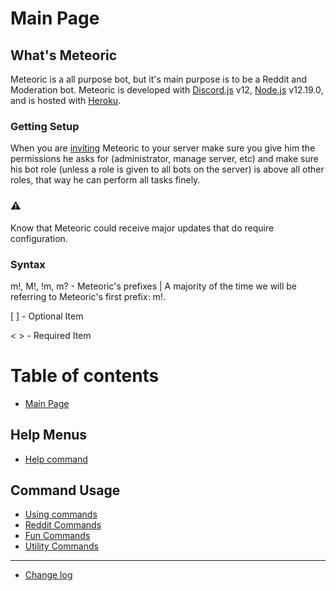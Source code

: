 
# Main Page

## What's Meteoric

Meteoric is a all purpose bot, but it's main purpose is to be a Reddit and Moderation bot. Meteoric is developed with [Discord.js](https://discord.js.org/#/) v12, [Node.js](https://nodejs.org/en/) v12.19.0, and is hosted with [Heroku](https://www.heroku.com/home).

### Getting Setup

When you are [inviting](https://discord.com/oauth2/authorize?client_id=734974153630810245&scope=bot&permissions=2146958847) Meteoric to your server make sure you give him the permissions he asks for \(administrator, manage server, etc\) and make sure his bot role \(unless a role is given to all bots on the server\) is above all other roles, that way he can perform all tasks finely.

### ⚠
Know that Meteoric could receive major updates that do require configuration.


### Syntax

m!, M!, !m, m? - Meteoric's prefixes \| A majority of the time we will be referring to Meteoric's first prefix: m!.

\[  \] - Optional Item

&lt;  &gt; - Required Item



## 

# Table of contents

* [Main Page](README.md)

## Help Menus

* [Help command](help-menus/help-command.md)

## Command Usage

* [Using commands](command-usage/using-commands.md)
* [Reddit Commands](command-usage/reddit-commands.md)
* [Fun Commands](command-usage/fun-commands.md)
* [Utility Commands](command-usage/utility-commands.md)

---

* [Change log](change-log.md)



